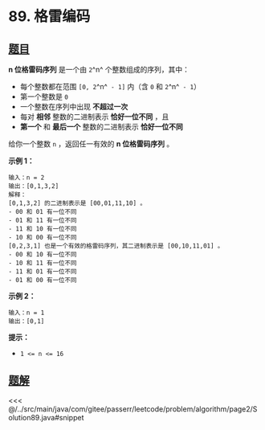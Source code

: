 # 89. 格雷编码

## [题目](https://leetcode.cn/problems/gray-code/)
**n 位格雷码序列** 是一个由 `2`^n^ 个整数组成的序列，其中：

* 每个整数都在范围 `[0, 2`^n^` - 1]` 内（含 `0` 和 `2`^n^` - 1`）
* 第一个整数是 `0`
* 一个整数在序列中出现 **不超过一次**
* 每对 **相邻** 整数的二进制表示 **恰好一位不同** ，且
* **第一个** 和 **最后一个** 整数的二进制表示 **恰好一位不同**

给你一个整数 `n` ，返回任一有效的 **n 位格雷码序列** 。

**示例 1：**

```
输入：n = 2
输出：[0,1,3,2]
解释：
[0,1,3,2] 的二进制表示是 [00,01,11,10] 。
- 00 和 01 有一位不同
- 01 和 11 有一位不同
- 11 和 10 有一位不同
- 10 和 00 有一位不同
[0,2,3,1] 也是一个有效的格雷码序列，其二进制表示是 [00,10,11,01] 。
- 00 和 10 有一位不同
- 10 和 11 有一位不同
- 11 和 01 有一位不同
- 01 和 00 有一位不同
```

**示例 2：**

```
输入：n = 1
输出：[0,1]
```

**提示：**

* `1 <= n <= 16`


## [题解](https://github.com/PasseRR/JavaLeetCode/blob/master/src/main/java/com/gitee/passerr/leetcode/problem/algorithm/page2/Solution89.java)

<<< @/../src/main/java/com/gitee/passerr/leetcode/problem/algorithm/page2/Solution89.java#snippet
